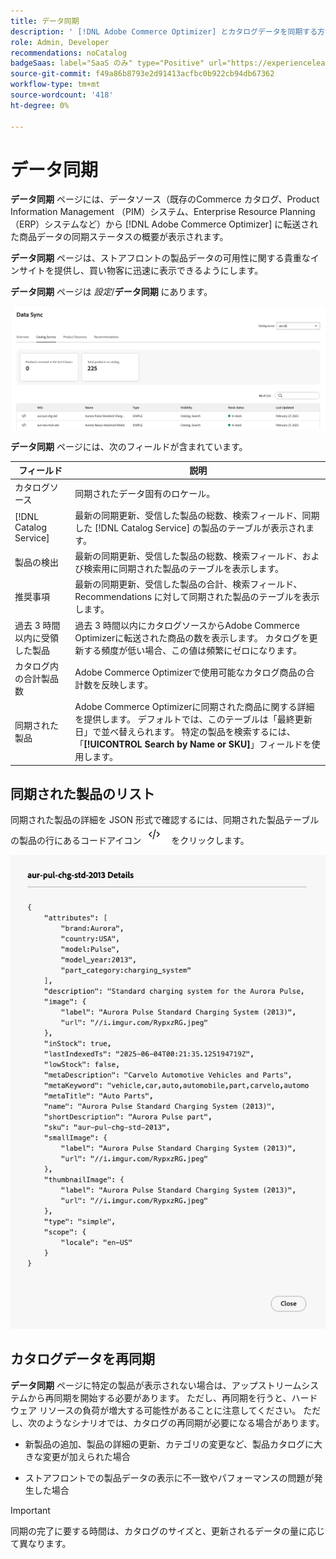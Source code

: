 ```yaml
---
title: データ同期
description: ' [!DNL Adobe Commerce Optimizer] とカタログデータを同期する方法を説明します。'
role: Admin, Developer
recommendations: noCatalog
badgeSaas: label="SaaS のみ" type="Positive" url="https://experienceleague.adobe.com/ja/docs/commerce/user-guides/product-solutions" tooltip="Adobe Commerce as a Cloud ServiceおよびAdobe Commerce Optimizer プロジェクトにのみ適用されます（Adobeで管理される SaaS インフラストラクチャ）。"
source-git-commit: f49a86b8793e2d91413acfbc0b922cb94db67362
workflow-type: tm+mt
source-wordcount: '418'
ht-degree: 0%

---
```


# データ同期

**データ同期** ページには、データソース（既存のCommerce カタログ、Product Information Management （PIM）システム、Enterprise Resource Planning （ERP）システムなど）から [!DNL Adobe Commerce Optimizer] に転送された商品データの同期ステータスの概要が表示されます。

**データ同期** ページは、ストアフロントの製品データの可用性に関する貴重なインサイトを提供し、買い物客に迅速に表示できるようにします。

**データ同期** ページは *設定*/**データ同期** にあります。

![ データ同期 ](../assets/data-sync.png)

**データ同期** ページには、次のフィールドが含まれています。

| フィールド | 説明 |
|--- |--- |
| カタログソース | 同期されたデータ固有のロケール。 |
| [!DNL Catalog Service] | 最新の同期更新、受信した製品の総数、検索フィールド、同期した [!DNL Catalog Service] の製品のテーブルが表示されます。 |
| 製品の検出 | 最新の同期更新、受信した製品の総数、検索フィールド、および検索用に同期された製品のテーブルを表示します。 |
| 推奨事項 | 最新の同期更新、受信した製品の合計、検索フィールド、Recommendations に対して同期された製品のテーブルを表示します。 |
| 過去 3 時間以内に受領した製品 | 過去 3 時間以内にカタログソースからAdobe Commerce Optimizerに転送された商品の数を表示します。 カタログを更新する頻度が低い場合、この値は頻繁にゼロになります。 |
| カタログ内の合計製品数 | Adobe Commerce Optimizerで使用可能なカタログ商品の合計数を反映します。 |
| 同期された製品 | Adobe Commerce Optimizerに同期された商品に関する詳細を提供します。 デフォルトでは、このテーブルは「最終更新日」で並べ替えられます。 特定の製品を検索するには、「**[!UICONTROL Search by Name or SKU]**」フィールドを使用します。 |

## 同期された製品のリスト

同期された製品の詳細を JSON 形式で確認するには、同期された製品テーブルの製品の行にあるコードアイコン ![ コードリンク ](../assets/data-sync-details.png) をクリックします。

![Syncd 製品詳細 ](../assets/synced-products.png)

## カタログデータを再同期

**データ同期** ページに特定の製品が表示されない場合は、アップストリームシステムから再同期を開始する必要があります。 ただし、再同期を行うと、ハードウェア リソースの負荷が増大する可能性があることに注意してください。 ただし、次のようなシナリオでは、カタログの再同期が必要になる場合があります。

- 新製品の追加、製品の詳細の更新、カテゴリの変更など、製品カタログに大きな変更が加えられた場合

- ストアフロントでの製品データの表示に不一致やパフォーマンスの問題が発生した場合

>[!IMPORTANT]
>
>同期の完了に要する時間は、カタログのサイズと、更新されるデータの量に応じて異なります。
